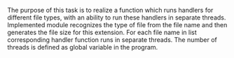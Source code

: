 The purpose of this task is to realize a function which runs handlers for different file types, with an ability to run these handlers in separate threads.
Implemented module recognizes the type of file from the file name and then generates the file size for this extension. For each file name in list corresponding handler function runs in separate threads. The number of threads is defined as global variable in the program.

